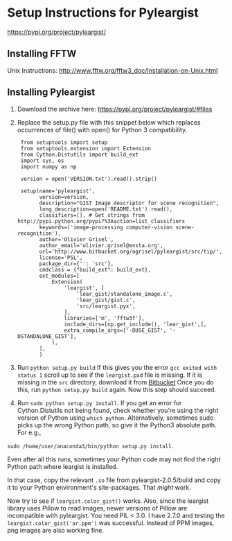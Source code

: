
# Setup Instructions for Pyleargist

https://pypi.org/project/pyleargist/

## Installing FFTW

Unix Instructions: http://www.fftw.org/fftw3_doc/Installation-on-Unix.html

## Installing Pyleargist

1) Download the archive here: https://pypi.org/project/pyleargist/#files

2) Replace the setup.py file with this snippet below which replaces occurrences of file() with open() for Python 3 compatibility.

        from setuptools import setup
        from setuptools.extension import Extension
        from Cython.Distutils import build_ext
        import sys, os
        import numpy as np

        version = open('VERSION.txt').read().strip()

        setup(name='pyleargist',
              version=version,
              description="GIST Image descriptor for scene recognition",
              long_description=open('README.txt').read(),
              classifiers=[], # Get strings from http://pypi.python.org/pypi?%3Aaction=list_classifiers
              keywords=('image-processing computer-vision scene-recognition'),
              author='Olivier Grisel',
              author_email='olivier.grisel@ensta.org',
              url='http://www.bitbucket.org/ogrisel/pyleargist/src/tip/',
              license='PSL',
              package_dir={'': 'src'},
              cmdclass = {"build_ext": build_ext},
              ext_modules=[
                  Extension(
                      'leargist', [
                          'lear_gist/standalone_image.c',
                          'lear_gist/gist.c',
                          'src/leargist.pyx',
                      ],
                      libraries=['m', 'fftw3f'],
                      include_dirs=[np.get_include(), 'lear_gist',],
                      extra_compile_args=['-DUSE_GIST', '-DSTANDALONE_GIST'],
                  ),
              ],
              )

3) Run `python setup.py build`
If this gives you the error `gcc exited with status 1` scroll up to see if the `leargist.pxd` file is missing.
If it is missing in the `src` directory, download it from [Bitbucket](https://bitbucket.org/ogrisel/pyleargist/src/5d9f8ec1bb1c159ffa5b4ca1b2f6d2b303b9b871/src/?at=default)
Once you do this, run `python setup.py build` again. Now this step should succeed.

4) Run `sudo python setup.py install`.
If you get an error for Cython.Distutils not being found, check whether you're using the right version of Python using `which python`.
Alternatively, sometimes sudo picks up the wrong Python path, so give it the Python3 absolute path.
For e.g.,

`sudo /home/user/anaconda3/bin/python setup.py install`.


Even after all this runs, sometimes your Python code may not find the right Python path where leargist is installed.

In that case, copy the relevant `.so` file from pyleargist-2.0.5/build and copy it to your Python environment's site-packages. 
That *might* work. 


Now try to see if `leargist.color_gist()` works. Also, since the leargist library uses Pillow to read images, 
newer versions of Pillow are incompatible with pyleargist. You need PIL < 3.0. 
I have 2.7.0 and testing the `leargist.color_gist('ar.ppm')` was successful. 
Instead of PPM images, png images are also working fine.